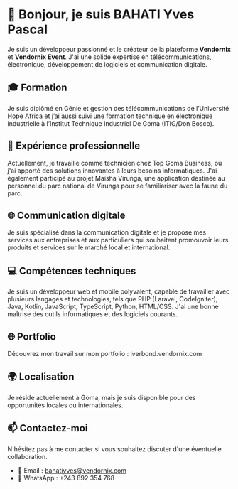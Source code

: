 # 👋 Bonjour, je suis BAHATI Yves Pascal

Je suis un développeur passionné et le créateur de la plateforme **Vendornix** et **Vendornix Event**. J'ai une solide expertise en télécommunications, électronique, développement de logiciels et communication digitale.

## 🎓 Formation

Je suis diplômé en Génie et gestion des télécommunications de l’Université Hope Africa et j’ai aussi suivi une formation technique en électronique industrielle à l’Institut Technique Industriel De Goma (ITIG/Don Bosco).

## 💼 Expérience professionnelle

Actuellement, je travaille comme technicien chez Top Goma Business, où j'ai apporté des solutions innovantes à leurs besoins informatiques. J'ai également participé au projet Maisha Virunga, une application destinée au personnel du parc national de Virunga pour se familiariser avec la faune du parc.

## 🌐 Communication digitale

Je suis spécialisé dans la communication digitale et je propose mes services aux entreprises et aux particuliers qui souhaitent promouvoir leurs produits et services sur le marché local et international.

## 💻 Compétences techniques

Je suis un développeur web et mobile polyvalent, capable de travailler avec plusieurs langages et technologies, tels que PHP (Laravel, CodeIgniter), Java, Kotlin, JavaScript, TypeScript, Python, HTML/CSS. J'ai une bonne maîtrise des outils informatiques et des logiciels courants.

## 🌐 Portfolio

Découvrez mon travail sur mon portfolio : iverbond.vendornix.com


## 🌍 Localisation

Je réside actuellement à Goma, mais je suis disponible pour des opportunités locales ou internationales.

## 📫 Contactez-moi

N'hésitez pas à me contacter si vous souhaitez discuter d'une éventuelle collaboration.

- 📧 Email : bahatiyves@vendornix.com
- 📱 WhatsApp : +243 892 354 768

<!---
iverbond/iverbond is a ✨ special ✨ repository because its `README.md` (this file) appears on your GitHub profile.
You can click the Preview link to take a look at your changes.
--->
